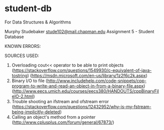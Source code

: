 # student-db
For Data Structures &amp; Algorithms

Murphy Studebaker
stude102@mail.chapman.edu
Assignment 5 - Student Database

KNOWN ERRORS:



SOURCES USED:
1. Overloading cout<< operator to be able to print objects
(https://stackoverflow.com/questions/1549930/c-equivalent-of-java-tostring)
(https://msdn.microsoft.com/en-us/library/1z2f6c2k.aspx)
2. Binary I/O to file
(http://www.includehelp.com/code-snippets/cpp-program-to-write-and-read-an-object-in-from-a-binary-file.aspx)
(http://www.eecs.umich.edu/courses/eecs380/HANDOUTS/cppBinaryFileIO-2.html)
3. Trouble shooting an ifstream and ofstream error
(https://stackoverflow.com/questions/12432952/why-is-my-fstream-being-implicitly-deleted)
4. Calling an object's method from a pointer
(http://www.cplusplus.com/forum/general/67873/)
